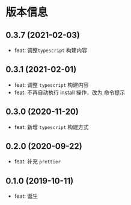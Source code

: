 # 版本信息

## 0.3.7 (2021-02-03)
* feat: 调整`typescript` 构建内容
## 0.3.1 (2021-02-01)
* feat: 调整 `typescript` 构建内容
* feat: 不再自动执行 install 操作，改为 命令提示
## 0.3.0 (2020-11-20)
* feat: 新增 `typescript` 构建方式
## 0.2.0 (2020-09-22)
* feat: 补充 `prettier`

## 0.1.0 (2019-10-11)
* feat: 诞生